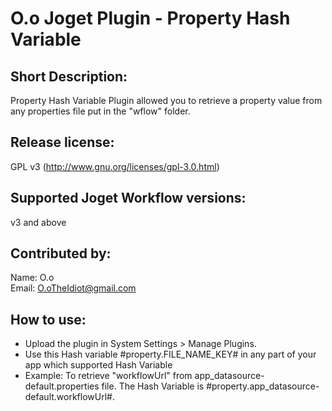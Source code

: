 O.o Joget Plugin - Property Hash Variable
=========================================

Short Description:
------------------
Property Hash Variable Plugin allowed you to retrieve a property value from any properties file put in the "wflow" folder.

Release license:
----------------
GPL v3 (http://www.gnu.org/licenses/gpl-3.0.html)

Supported Joget Workflow versions:
----------------------------------
v3 and above

Contributed by: 
---------------
Name: O.o  
Email: O.oTheIdiot@gmail.com

How to use:
-----------
* Upload the plugin in System Settings > Manage Plugins.
* Use this Hash variable #property.FILE_NAME_KEY# in any part of your app which supported Hash Variable
* Example: To retrieve "workflowUrl" from app_datasource-default.properties file. The Hash Variable is #property.app_datasource-default.workflowUrl#.

